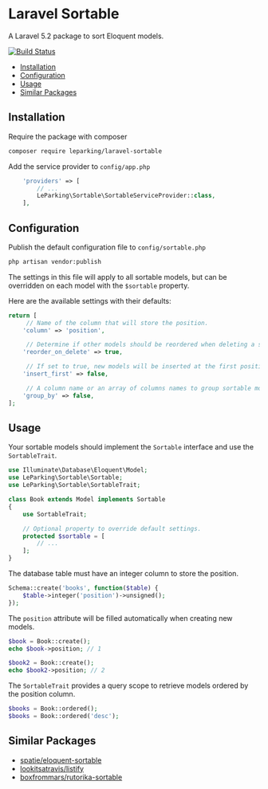 # Laravel Sortable

A Laravel 5.2 package to sort Eloquent models.

[![Build Status](https://travis-ci.org/leparking/laravel-sortable.svg)](https://travis-ci.org/leparking/laravel-sortable)

* [Installation](#installation)
* [Configuration](#configuration)
* [Usage](#usage)
* [Similar Packages](#similar-packages)

## Installation

Require the package with composer

```sh
composer require leparking/laravel-sortable
```

Add the service provider to `config/app.php`

```php
    'providers' => [
        // ...
        LeParking\Sortable\SortableServiceProvider::class,
    ],
```

## Configuration

Publish the default configuration file to `config/sortable.php`

```sh
php artisan vendor:publish
```

The settings in this file will apply to all sortable models, but can be
overridden on each model with the `$sortable` property.

Here are the available settings with their defaults:

```php
return [
     // Name of the column that will store the position.
    'column' => 'position',

     // Determine if other models should be reordered when deleting a sortable model.
    'reorder_on_delete' => true,

     // If set to true, new models will be inserted at the first position.
    'insert_first' => false,

     // A column name or an array of columns names to group sortable models.
    'group_by' => false,
];
```

## Usage

Your sortable models should implement the `Sortable` interface and use the `SortableTrait`.

```php
use Illuminate\Database\Eloquent\Model;
use LeParking\Sortable\Sortable;
use LeParking\Sortable\SortableTrait;

class Book extends Model implements Sortable
{
    use SortableTrait;

    // Optional property to override default settings.
    protected $sortable = [
        // ...
    ];
}

```

The database table must have an integer column to store the position.

```php
Schema::create('books', function($table) {
    $table->integer('position')->unsigned();
});
```

The `position` attribute will be filled automatically when creating new models.

```php
$book = Book::create();
echo $book->position; // 1

$book2 = Book::create();
echo $book2->position; // 2
```

The `SortableTrait` provides a query scope to retrieve models ordered by the
position column.

```php
$books = Book::ordered();
$books = Book::ordered('desc');
```

## Similar Packages

* [spatie/eloquent-sortable](https://github.com/spatie/eloquent-sortable)
* [lookitsatravis/listify](https://github.com/lookitsatravis/listify)
* [boxfrommars/rutorika-sortable](https://github.com/boxfrommars/rutorika-sortable)
